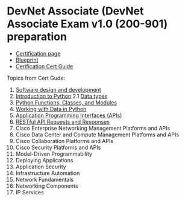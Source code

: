 # DevNet Associate (DevNet Associate Exam v1.0 (200-901) preparation

- [Certification page](https://learningnetwork.cisco.com/s/devnet-associate)
- [Blueprint](https://www.cisco.com/c/dam/en_us/training-events/le31/le46/cln/marketing/exam-topics/200-901-DEVASC.pdf)
- [Cerification Cert Guide](https://www.ciscopress.com/store/cisco-certified-devnet-associate-devasc-200-901-official-9780136642961)

Topics from Cert Gude:
1. [Software design and development](https://github.com/04foxsec/DEVASC_prep/blob/main/01_sw_dnd.md)
2. [Introduction to Python](https://github.com/04foxsec/DEVASC_prep/blob/main/02_python_basics.md)
  2.1 [Data types](https://github.com/04foxsec/DEVASC_prep/blob/main/02_python_data_types.md)
3. [Python Functions, Classes, and Modules](https://github.com/04foxsec/DEVASC_prep/blob/main/02_python_functions_classes_modules.md)
4. [Working with Data in Python](https://github.com/04foxsec/DEVASC_prep/blob/main/04_working_with_data_in_python.md)
5. [Application Programming Interfaces (APIs)](https://github.com/04foxsec/DEVASC_prep/blob/main/05_Application_Programming_Interfaces.md)
6. [RESTful API Requests and Responses](https://github.com/04foxsec/DEVASC_prep/blob/main/06_RESTful_API.md)
7. Cisco Enterprise Networking Management Platforms and APIs
8. Cisco Data Center and Compute Management Platforms and APIs
9. Cisco Collaboration Platforms and APIs
10. Cisco Security Platforms and APIs
11. Model-Driven Programmability
12. Deploying Applications
13. Application Security
14. Infrastructure Automation
15. Network Fundamentals
16. Networking Components
17. IP Services


